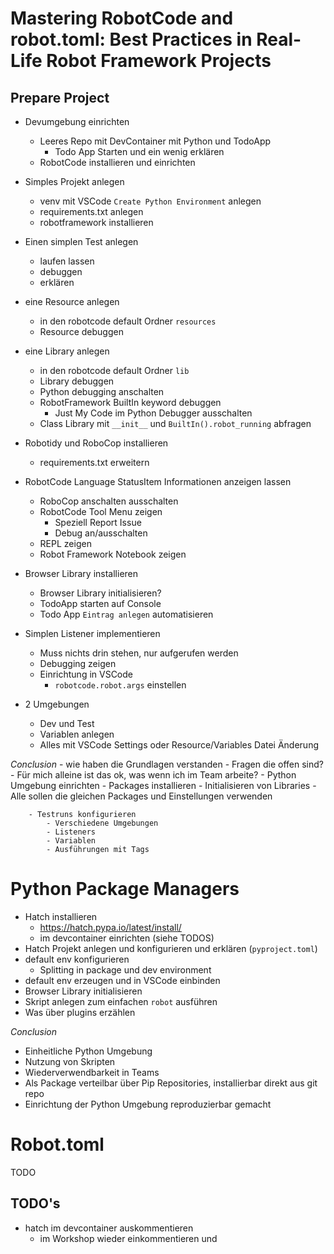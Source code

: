 # Mastering RobotCode and robot.toml: Best Practices in Real-Life Robot Framework Projects


## Prepare Project

- Devumgebung einrichten
  - Leeres Repo mit DevContainer mit Python und TodoApp
      - Todo App Starten und ein wenig erklären
  - RobotCode installieren und einrichten
- Simples Projekt anlegen
    - venv mit VSCode `Create Python Environment` anlegen
    - requirements.txt anlegen
    - robotframework installieren
- Einen simplen Test anlegen
    - laufen lassen
    - debuggen
    - erklären
- eine Resource anlegen
    - in den robotcode default Ordner `resources`
    - Resource debuggen
- eine Library anlegen
    - in den robotcode default Ordner `lib`
    - Library debuggen
    - Python debugging anschalten
    - RobotFramework BuiltIn keyword debuggen
        - Just My Code im Python Debugger ausschalten
    - Class Library mit `__init__` und `BuiltIn().robot_running` abfragen
- Robotidy und RoboCop installieren
    - requirements.txt erweitern

- RobotCode Language StatusItem Informationen anzeigen lassen
    - RoboCop anschalten ausschalten
    - RobotCode Tool Menu zeigen
        - Speziell Report Issue
        - Debug an/ausschalten
    - REPL zeigen
    - Robot Framework Notebook zeigen

- Browser Library installieren
    - Browser Library initialisieren?
    - TodoApp starten auf Console
    - Todo App `Eintrag anlegen` automatisieren

- Simplen Listener implementieren
    - Muss nichts drin stehen, nur aufgerufen werden
    - Debugging zeigen
    - Einrichtung in VSCode
        - `robotcode.robot.args` einstellen

- 2 Umgebungen
    - Dev und Test
    - Variablen anlegen
    - Alles mit VSCode Settings oder Resource/Variables Datei Änderung


*Conclusion*
    - wie haben die Grundlagen verstanden
    - Fragen die offen sind?
        - Für mich alleine ist das ok, was wenn ich im Team arbeite?
            - Python Umgebung einrichten
            - Packages installieren
            - Initialisieren von Libraries
            - Alle sollen die gleichen Packages und Einstellungen verwenden

        - Testruns konfigurieren
            - Verschiedene Umgebungen
            - Listeners
            - Variablen
            - Ausführungen mit Tags

# Python Package Managers

- Hatch installieren
    - https://hatch.pypa.io/latest/install/
    - im devcontainer einrichten (siehe TODOS)
- Hatch Projekt anlegen und konfigurieren und erklären (`pyproject.toml`)
- default env konfigurieren
    - Splitting in package und dev environment
- default env erzeugen und in VSCode einbinden
- Browser Library initialisieren
- Skript anlegen zum einfachen `robot` ausführen
- Was über plugins erzählen

*Conclusion*
- Einheitliche Python Umgebung
- Nutzung von Skripten
- Wiederverwendbarkeit in Teams
- Als Package verteilbar über Pip Repositories, installierbar direkt aus git repo
- Einrichtung der Python Umgebung reproduzierbar gemacht

# Robot.toml

TODO

## TODO's
- hatch im devcontainer auskommentieren
    - im Workshop wieder einkommentieren und